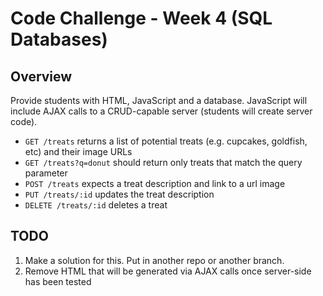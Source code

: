# Code Challenge - Week 4 (SQL Databases)

## Overview

Provide students with HTML, JavaScript and a database. JavaScript will include AJAX calls to a CRUD-capable server (students will create server code).

* `GET /treats` returns a list of potential treats (e.g. cupcakes, goldfish, etc) and their image URLs
* `GET /treats?q=donut` should return only treats that match the query parameter
* `POST /treats` expects a treat description and link to a url image
* `PUT /treats/:id` updates the treat description
* `DELETE /treats/:id` deletes a treat

## TODO

1. Make a solution for this. Put in another repo or another branch.
2. Remove HTML that will be generated via AJAX calls once server-side has been
tested
